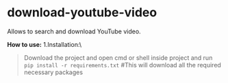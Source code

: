 # download-youtube-video
Allows to search and download YouTube video.

**How to use:**
1.Installation:\
  >Download the project and open cmd or shell inside project and run 
  >`pip install -r requirements.txt` #This will download all the required necessary packages
